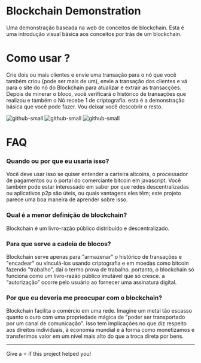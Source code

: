 
# Blockchain Demonstration

Uma demonstração baseada na web de conceitos de blockchain. Esta é uma introdução visual básica aos conceitos por trás de um blockchain.

# Como usar ?

Crie dois ou mais clientes e envie uma transação para o nó que você também criou (pode ser mais de um), envie a transação dos clientes e vá para o site do nó do Blockchain para atualizar e extrair as transacções. Depois de minerar o bloco, você verificará o histórico de transações que realizou e também o Nó recebe 1 de criptografia.
esta é a demonstração básica que você pode fazer. Vou deixar você descobrir o resto.

![github-small](https://i.imgur.com/CBihcD3.png)
![github-small](https://i.imgur.com/rA9buH5.png)
![github-small](https://i.imgur.com/vDMdN5Z.png)

# FAQ

### Quando ou por que eu usaria isso?

Você deve usar isso se quiser entender a carteira altcoins, o processador de pagamentos ou o portal do comerciante bitcoin em javascript. Você também pode estar interessado em saber por que redes descentralizadas ou aplicativos p2p são úteis, ou quais vantagens eles têm; este projeto parece uma boa maneira de aprender sobre isso.


### Qual é a menor definição de blockchain?

Blockchain é um livro-razão público distribuído e descentralizado.


### Para que serve a cadeia de blocos?

Blockchain serve apenas para "armazenar" o histórico de transações e "encadear" ou vinculá-los usando criptografia e em moedas como bitcoin fazendo "trabalho", daí o termo prova de trabalho. portanto, o blockchain só funciona como um livro-razão público imutável que só cresce. a “autorização” ocorre pelo usuário ao fornecer uma assinatura digital.


### Por que eu deveria me preocupar com o blockchain?

Blockchain facilita o comércio em uma rede. Imagine um metal tão escasso quanto o ouro com uma propriedade mágica de "poder ser transportado por um canal de comunicação". Isso tem implicações no que diz respeito aos direitos individuais, à economia mundial e à forma como monetizamos e transferimos valor em um nível mais alto do que a troca direta por bens.



-----------------------------------------------------------------
Give a ⭐️ if this project helped you!

